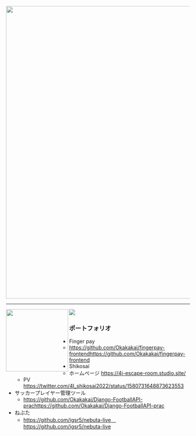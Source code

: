 <img width=800 src="https://github-profile-trophy.vercel.app/?username=Okakakai&column=8&theme=gruvbox&no-frame=true"/>


---

<div>
  <img height="170" align="left" src="https://github-readme-stats.vercel.app/api?username=Okakakai&count_private=true&include_all_commits=true" />
  <img src="https://github-readme-stats.vercel.app/api/top-langs/?username=Okakakai&layout=compact" />
</div>

### ポートフォリオ
- Finger pay
    - https://github.com/Okakakai/fingerpay-frontendhttps://github.com/Okakakai/fingerpay-frontend
- Shikosai
    - ホームページ https://4i-escape-room.studio.site/
    - PV https://twitter.com/4I_shikosai2022/status/1580731648873623553
- サッカープレイヤー管理ツール
    - https://github.com/Okakakai/Django-FootballAPI-prachttps://github.com/Okakakai/Django-FootballAPI-prac
- ねぶた
    - https://github.com/igsr5/nebuta-live　https://github.com/igsr5/nebuta-live
